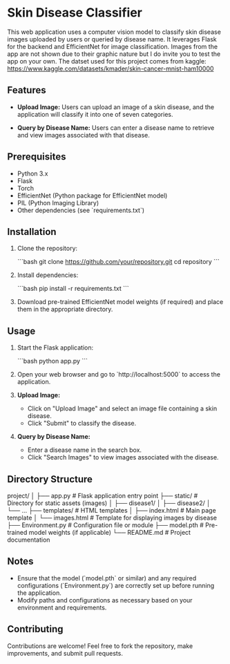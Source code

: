 # Skin Disease Classifier

This web application uses a computer vision model to classify skin disease images uploaded by users or queried by disease name. It leverages Flask for the backend and EfficientNet for image classification.
Images from the app are not shown due to their graphic nature but I do invite you to test the app on your own. The datset used for this project comes from kaggle: https://www.kaggle.com/datasets/kmader/skin-cancer-mnist-ham10000
## Features

- **Upload Image:** Users can upload an image of a skin disease, and the application will classify it into one of seven categories.
  
- **Query by Disease Name:** Users can enter a disease name to retrieve and view images associated with that disease.

## Prerequisites

- Python 3.x
- Flask
- Torch
- EfficientNet (Python package for EfficientNet model)
- PIL (Python Imaging Library)
- Other dependencies (see \`requirements.txt\`)

## Installation

1. Clone the repository:

   \`\`\`bash
   git clone https://github.com/your/repository.git
   cd repository
   \`\`\`

2. Install dependencies:

   \`\`\`bash
   pip install -r requirements.txt
   \`\`\`

3. Download pre-trained EfficientNet model weights (if required) and place them in the appropriate directory.

## Usage

1. Start the Flask application:

   \`\`\`bash
   python app.py
   \`\`\`

2. Open your web browser and go to \`http://localhost:5000\` to access the application.

3. **Upload Image:**
   - Click on "Upload Image" and select an image file containing a skin disease.
   - Click "Submit" to classify the disease.
   
4. **Query by Disease Name:**
   - Enter a disease name in the search box.
   - Click "Search Images" to view images associated with the disease.

## Directory Structure

project/
│
├── app.py # Flask application entry point
├── static/ # Directory for static assets (images)
│ ├── disease1/
│ ├── disease2/
│ └── ...
├── templates/ # HTML templates
│ ├── index.html # Main page template
│ └── images.html # Template for displaying images by disease
├── Environment.py # Configuration file or module
├── model.pth # Pre-trained model weights (if applicable)
└── README.md # Project documentation
## Notes

- Ensure that the model (\`model.pth\` or similar) and any required configurations (\`Environment.py\`) are correctly set up before running the application.
- Modify paths and configurations as necessary based on your environment and requirements.

## Contributing

Contributions are welcome! Feel free to fork the repository, make improvements, and submit pull requests.


